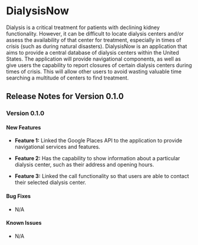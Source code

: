 # DialysisNow

Dialysis is a critical treatment for patients with declining kidney functionality. However, it can be difficult
to locate dialysis centers and/or assess the availability of that center for treatment, especially in times of crisis 
(such as during natural disasters). 
DialysisNow is an application that aims to provide a central database of
dialysis centers within the United States.
The application will provide navigational components, as well as give
users the capability to report closures of certain dialysis centers
during times of crisis. This will allow other users to avoid wasting
valuable time searching a multitude of centers to find treatment.

## Release Notes for Version 0.1.0

### Version 0.1.0
#### New Features
* **Feature 1:** Linked the Google Places API to the application to provide
  navigational services and features.

* **Feature 2:** Has the capability to show information about a particular
  dialysis center, such as their address and opening hours.

* **Feature 3:** Linked the call functionality so that users are able to contact
  their selected dialysis center.

#### Bug Fixes
* N/A

#### Known Issues
* N/A
